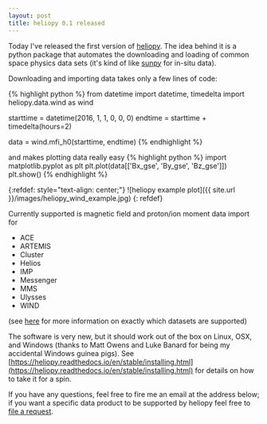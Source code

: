 ```yaml
---
layout: post
title: heliopy 0.1 released
---
```

Today I've released the first version of [heliopy][heliopy].
The idea behind it is a python package that automates the downloading and loading
of common space physics data sets (it's kind of like [sunpy][sunpy] for
in-situ data).

Downloading and importing data takes only a few lines of code:

{% highlight python %}
from datetime import datetime, timedelta
import heliopy.data.wind as wind

starttime = datetime(2016, 1, 1, 0, 0, 0)
endtime = starttime + timedelta(hours=2)

data = wind.mfi_h0(starttime, endtime)
{% endhighlight %}

and makes plotting data really easy
{% highlight python %}
import matplotlib.pyplot as plt
plt.plot(data[['Bx_gse', 'By_gse', 'Bz_gse']])
plt.show()
{% endhighlight %}

{:refdef: style="text-align: center;"}
![heliopy example plot]({{ site.url }}/images/heliopy_wind_example.jpg)
{: refdef}


Currently supported is magnetic field and proton/ion moment data
import for
- ACE
- ARTEMIS
- Cluster
- Helios
- IMP
- Messenger
- MMS
- Ulysses
- WIND

(see [here](https://heliopy.readthedocs.io/en/stable/code_ref/data/index.html) for more information on exactly which datasets are supported)

The software is very new, but it should work out of the box on Linux, OSX, and
Windows (thanks to Matt Owens and Luke Banard for being my accidental Windows
guinea pigs). See [https://heliopy.readthedocs.io/en/stable/installing.html](https://heliopy.readthedocs.io/en/stable/installing.html) for details on how to take it for a spin.

If you have any questions, feel free to fire me an email at the address below;
if you want a specific data product to be supported by heliopy feel free to
[file a request](https://github.com/heliopython/heliopy/issues/new).

[heliopy]: https://heliopy.readthedocs.io/en/stable/
[sunpy]: http://www.sunpy.org/

